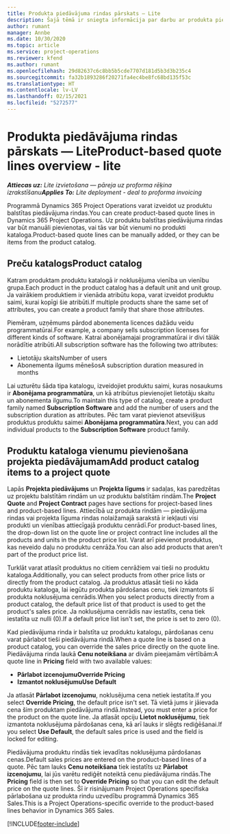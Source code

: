 ```yaml
---
title: Produkta piedāvājuma rindas pārskats — Lite
description: Šajā tēmā ir sniegta informācija par darbu ar produkta piedāvājuma rindām.
author: rumant
manager: Annbe
ms.date: 10/30/2020
ms.topic: article
ms.service: project-operations
ms.reviewer: kfend
ms.author: rumant
ms.openlocfilehash: 29d82637c6c8bb5b5cde7707d181d5b3d3b235c4
ms.sourcegitcommit: fa32b1893286f20271fa4ec4be8fc68bd135f53c
ms.translationtype: HT
ms.contentlocale: lv-LV
ms.lasthandoff: 02/15/2021
ms.locfileid: "5272577"
---
```

# <a name="product-based-quote-lines-overview---lite"></a><span data-ttu-id="182f1-103">Produkta piedāvājuma rindas pārskats — Lite</span><span class="sxs-lookup"><span data-stu-id="182f1-103">Product-based quote lines overview - lite</span></span>

<span data-ttu-id="182f1-104">_**Attiecas uz:** Lite izvietošana — pāreja uz proforma rēķina izrakstīšanu_</span><span class="sxs-lookup"><span data-stu-id="182f1-104">_**Applies To:** Lite deployment - deal to proforma invoicing_</span></span>

<span data-ttu-id="182f1-105">Programmā Dynamics 365 Project Operations varat izveidot uz produktu balstītas piedāvājuma rindas.</span><span class="sxs-lookup"><span data-stu-id="182f1-105">You can create product-based quote lines in Dynamics 365 Project Operations.</span></span> <span data-ttu-id="182f1-106">Uz produktu balstītas piedāvājuma rindas var būt manuāli pievienotas, vai tās var būt vienumi no produkti kataloga.</span><span class="sxs-lookup"><span data-stu-id="182f1-106">Product-based quote lines can be manually added, or they can be items from the product catalog.</span></span>

## <a name="product-catalog"></a><span data-ttu-id="182f1-107">Preču katalogs</span><span class="sxs-lookup"><span data-stu-id="182f1-107">Product catalog</span></span>

<span data-ttu-id="182f1-108">Katram produktam produktu katalogā ir noklusējuma vienība un vienību grupa.</span><span class="sxs-lookup"><span data-stu-id="182f1-108">Each product in the product catalog has a default unit and unit group.</span></span> <span data-ttu-id="182f1-109">Ja vairākiem produktiem ir vienāda atribūtu kopa, varat izveidot produktu saimi, kurai kopīgi šie atribūti.</span><span class="sxs-lookup"><span data-stu-id="182f1-109">If multiple products share the same set of attributes, you can create a product family that share those attributes.</span></span> 

<span data-ttu-id="182f1-110">Piemēram, uzņēmums pārdod abonementa licences dažādu veidu programmatūrai.</span><span class="sxs-lookup"><span data-stu-id="182f1-110">For example, a company sells subscription licenses for different kinds of software.</span></span> <span data-ttu-id="182f1-111">Katrai abonējamajai programmatūrai ir divi tālāk norādītie atribūti.</span><span class="sxs-lookup"><span data-stu-id="182f1-111">All subscription software has the following two attributes:</span></span>

- <span data-ttu-id="182f1-112">Lietotāju skaits</span><span class="sxs-lookup"><span data-stu-id="182f1-112">Number of users</span></span>
- <span data-ttu-id="182f1-113">Abonementa ilgums mēnešos</span><span class="sxs-lookup"><span data-stu-id="182f1-113">A subscription duration measured in months</span></span>

<span data-ttu-id="182f1-114">Lai uzturētu šāda tipa katalogu, izveidojiet produktu saimi, kuras nosaukums ir **Abonējama programmatūra**, un kā atribūtus pievienojiet lietotāju skaitu un abonementa ilgumu.</span><span class="sxs-lookup"><span data-stu-id="182f1-114">To maintain this type of catalog, create a product family named **Subscription Software** and add the number of users and the subscription duration as attributes.</span></span> <span data-ttu-id="182f1-115">Pēc tam varat pievienot atsevišķus produktus produktu saimei **Abonējama programmatūra**.</span><span class="sxs-lookup"><span data-stu-id="182f1-115">Next, you can add individual products to the **Subscription Software** product family.</span></span>

## <a name="add-product-catalog-items-to-a-project-quote"></a><span data-ttu-id="182f1-116">Produktu kataloga vienumu pievienošana projekta piedāvājumam</span><span class="sxs-lookup"><span data-stu-id="182f1-116">Add product catalog items to a project quote</span></span>

<span data-ttu-id="182f1-117">Lapās **Projekta piedāvājums** un **Projekta līgums** ir sadaļas, kas paredzētas uz projektu balstītām rindām un uz produktu balstītām rindām.</span><span class="sxs-lookup"><span data-stu-id="182f1-117">The **Project Quote** and **Project Contract** pages have sections for project-based lines and product-based lines.</span></span> <span data-ttu-id="182f1-118">Attiecībā uz produkta rindām — piedāvājuma rindas vai projekta līguma rindas nolaižamajā sarakstā ir iekļauti visi produkti un vienības attiecīgajā produktu cenrādī.</span><span class="sxs-lookup"><span data-stu-id="182f1-118">For product-based lines, the drop-down list on the quote line or project contract line includes all the products and units in the product price list.</span></span> <span data-ttu-id="182f1-119">Varat arī pievienot produktus, kas neveido daļu no produktu cenrāža.</span><span class="sxs-lookup"><span data-stu-id="182f1-119">You can also add products that aren't part of the product price list.</span></span>

<span data-ttu-id="182f1-120">Turklāt varat atlasīt produktus no citiem cenrāžiem vai tieši no produktu kataloga.</span><span class="sxs-lookup"><span data-stu-id="182f1-120">Additionally, you can select products from other price lists or directly from the product catalog.</span></span> <span data-ttu-id="182f1-121">Ja produktus atlasāt tieši no kāda produktu kataloga, lai iegūtu produkta pārdošanas cenu, tiek izmantots šī produkta noklusējuma cenrādis.</span><span class="sxs-lookup"><span data-stu-id="182f1-121">When you select products directly from a product catalog, the default price list of that product is used to get the product's sales price.</span></span> <span data-ttu-id="182f1-122">Ja noklusējuma cenrādis nav iestatīts, cena tiek iestatīta uz nulli (0).</span><span class="sxs-lookup"><span data-stu-id="182f1-122">If a default price list isn't set, the price is set to zero (0).</span></span>

<span data-ttu-id="182f1-123">Kad piedāvājuma rinda ir balstīta uz produktu katalogu, pārdošanas cenu varat pārlabot tieši piedāvājuma rindā.</span><span class="sxs-lookup"><span data-stu-id="182f1-123">When a quote line is based on a product catalog, you can override the sales price directly on the quote line.</span></span> <span data-ttu-id="182f1-124">Piedāvājuma rinda laukā **Cenu noteikšana** ar divām pieejamām vērtībām:</span><span class="sxs-lookup"><span data-stu-id="182f1-124">A quote line in **Pricing** field with two available values:</span></span>

- <span data-ttu-id="182f1-125">**Pārlabot izcenojumu**</span><span class="sxs-lookup"><span data-stu-id="182f1-125">**Override Pricing**</span></span>
- <span data-ttu-id="182f1-126">**Izmantot noklusējumu**</span><span class="sxs-lookup"><span data-stu-id="182f1-126">**Use Default**</span></span>

<span data-ttu-id="182f1-127">Ja atlasāt **Pārlabot izcenojumu**, noklusējuma cena netiek iestatīta.</span><span class="sxs-lookup"><span data-stu-id="182f1-127">If you select **Override Pricing**, the default price isn't set.</span></span> <span data-ttu-id="182f1-128">Tā vietā jums ir jāievada cena šim produktam piedāvājuma rindā.</span><span class="sxs-lookup"><span data-stu-id="182f1-128">Instead, you must enter a price for the product on the quote line.</span></span> <span data-ttu-id="182f1-129">Ja atlasāt opciju **Lietot noklusējumu**, tiek izmantota noklusējuma pārdošanas cena, kā arī lauks ir slēgts rediģēšanai.</span><span class="sxs-lookup"><span data-stu-id="182f1-129">If you select **Use Default**, the default sales price is used and the field is locked for editing.</span></span>

<span data-ttu-id="182f1-130">Piedāvājuma produktu rindās tiek ievadītas noklusējuma pārdošanas cenas.</span><span class="sxs-lookup"><span data-stu-id="182f1-130">Default sales prices are entered on the product-based lines of a quote.</span></span> <span data-ttu-id="182f1-131">Pēc tam lauks **Cenu noteikšana** tiek iestatīts uz **Pārlabot izcenojumu**, lai jūs varētu rediģēt noteiktā cenu piedāvājuma rindās.</span><span class="sxs-lookup"><span data-stu-id="182f1-131">The **Pricing** field is then set to **Override Pricing** so that you can edit the default price on the quote lines.</span></span> <span data-ttu-id="182f1-132">Šī ir risinājumam Project Operations specifiska pārlabošana uz produkta rindu uzvedību programmā Dynamics 365 Sales.</span><span class="sxs-lookup"><span data-stu-id="182f1-132">This is a Project Operations-specific override to the product-based lines behavior in Dynamics 365 Sales.</span></span>


[!INCLUDE[footer-include](../../includes/footer-banner.md)]